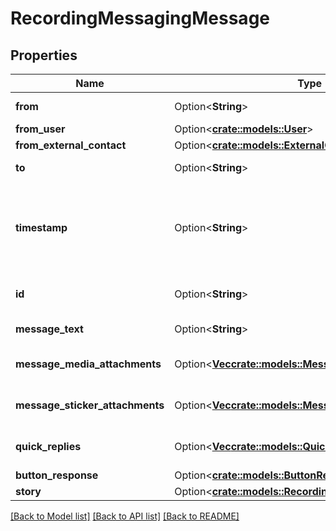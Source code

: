 # RecordingMessagingMessage

## Properties

Name | Type | Description | Notes
------------ | ------------- | ------------- | -------------
**from** | Option<**String**> | The message sender session id. | [optional]
**from_user** | Option<[**crate::models::User**](User.md)> |  | [optional]
**from_external_contact** | Option<[**crate::models::ExternalContact**](ExternalContact.md)> |  | [optional]
**to** | Option<**String**> | The message recipient. | [optional]
**timestamp** | Option<**String**> | The time when the message was sent. Date time is represented as an ISO-8601 string. For example: yyyy-MM-ddTHH:mm:ss[.mmm]Z | [optional]
**id** | Option<**String**> | A globally unique identifier for this communication. | [optional]
**message_text** | Option<**String**> | The content of this message. | [optional]
**message_media_attachments** | Option<[**Vec<crate::models::MessageMediaAttachment>**](MessageMediaAttachment.md)> | List of media objects attached  with this message. | [optional]
**message_sticker_attachments** | Option<[**Vec<crate::models::MessageStickerAttachment>**](MessageStickerAttachment.md)> | List of message stickers attached with this message. | [optional]
**quick_replies** | Option<[**Vec<crate::models::QuickReply>**](QuickReply.md)> | List of quick reply options offered with this message. | [optional]
**button_response** | Option<[**crate::models::ButtonResponse**](ButtonResponse.md)> |  | [optional]
**story** | Option<[**crate::models::RecordingContentStory**](RecordingContentStory.md)> |  | [optional]

[[Back to Model list]](../README.md#documentation-for-models) [[Back to API list]](../README.md#documentation-for-api-endpoints) [[Back to README]](../README.md)


